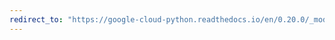 ```yaml
---
redirect_to: "https://google-cloud-python.readthedocs.io/en/0.20.0/_modules/google/cloud/operation.html"
---
```

